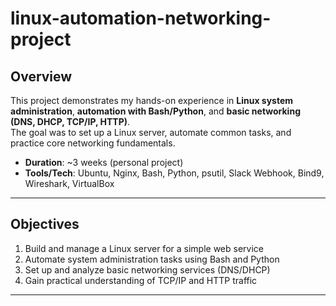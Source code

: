 # linux-automation-networking-project

## Overview
This project demonstrates my hands-on experience in **Linux system administration**, **automation with Bash/Python**, and **basic networking (DNS, DHCP, TCP/IP, HTTP)**.  
The goal was to set up a Linux server, automate common tasks, and practice core networking fundamentals.

- **Duration**: ~3 weeks (personal project)
- **Tools/Tech**: Ubuntu, Nginx, Bash, Python, psutil, Slack Webhook, Bind9, Wireshark, VirtualBox

---

## Objectives
1. Build and manage a Linux server for a simple web service  
2. Automate system administration tasks using Bash and Python  
3. Set up and analyze basic networking services (DNS/DHCP)  
4. Gain practical understanding of TCP/IP and HTTP traffic  

---
